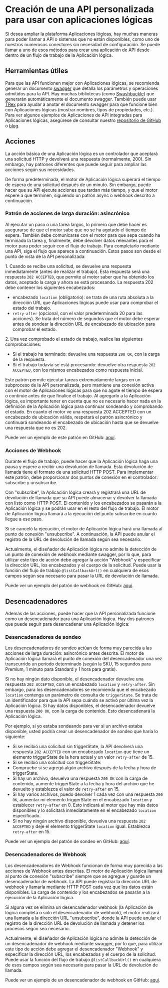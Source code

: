 <properties 
	pageTitle="Crear una API para Aplicaciones lógicas" 
	description="Creación de una API personalizada para usar con aplicaciones lógicas" 
	authors="jeffhollan" 
	manager="dwrede" 
	editor="" 
	services="app-service\logic" 
	documentationCenter=""/>

<tags
	ms.service="app-service-logic"
	ms.workload="integration"
	ms.tgt_pltfrm="na"
	ms.devlang="na"	
	ms.topic="article"
	ms.date="04/05/2016"
	ms.author="jehollan"/>
    
# Creación de una API personalizada para usar con aplicaciones lógicas

Si desea ampliar la plataforma Aplicaciones lógicas, hay muchas maneras para poder llamar a API o sistemas que no están disponibles, como uno de nuestros numerosos conectores sin necesidad de configuración. Se puede llamar a uno de esos métodos para crear una aplicación de API desde dentro de un flujo de trabajo de la Aplicación lógica.

## Herramientas útiles

Para que las API funcionen mejor con Aplicaciones lógicas, se recomienda generar un documento [swagger](http://swagger.io) que detalla los parámetros y operaciones admitidos para la API. Hay muchas bibliotecas (como [Swashbuckle](https://github.com/domaindrivendev/Swashbuckle)) que generarán automáticamente el documento swagger. También puede usar [TRex](https://github.com/nihaue/TRex) para ayudar a anotar el documento swagger para que funcione bien con Aplicaciones lógicas (mostrar nombres, tipos de propiedades, etc.). Para ver algunos ejemplos de Aplicaciones de API integradas para Aplicaciones lógicas, asegúrese de consultar nuestro [repositorio de GitHub](http://github.com/logicappsio) o [blog](http://aka.ms/logicappsblog).

## Acciones

La acción básica de una Aplicación lógica es un controlador que aceptará una solicitud HTTP y devolverá una respuesta (normalmente, 200). Sin embargo, hay patrones diferentes que puede seguir para ampliar las acciones según sus necesidades.

De forma predeterminada, el motor de Aplicación lógica superará el tiempo de espera de una solicitud después de un minuto. Sin embargo, puede hacer que su API ejecute acciones que tardan más tiempo, y que el motor espere a que terminen, siguiendo un patrón async o webhook descrito a continuación.

### Patrón de acciones de larga duración: asincrónico

Al ejecutar un paso o una tarea largos, lo primero que debe hacer es asegurarse de que el motor sabe que no se ha agotado el tiempo de espera. También debe comunicarse con el motor para que sepa cuando ha terminado la tarea y, finalmente, debe devolver datos relevantes para el motor para poder seguir con el flujo de trabajo. Para completarlo mediante una API, siga el flujo que aparece a continuación. Estos pasos son desde el punto de vista de la API personalizada:

1\. Cuando se recibe una solicitud, se devuelve una respuesta inmediatamente (antes de realizar el trabajo). Esta respuesta será una respuesta `202 ACCEPTED`, que permite al motor saber que ha obtenido los datos, aceptado la carga y ahora se está procesando. La respuesta 202 debe contener los siguientes encabezados:
 * encabezado `location` (obligatorio): se trata de una ruta absoluta a la dirección URL que Aplicaciones lógicas puede usar para comprobar el estado del trabajo.
 * `retry-after` (opcional, con el valor predeterminada 20 para las acciones). Se trata del número de segundos que el motor debe esperar antes de sondear la dirección URL de encabezado de ubicación para comprobar el estado.

2\. Una vez comprobado el estado de trabajo, realice las siguientes comprobaciones:
 * Si el trabajo ha terminado: devuelve una respuesta `200 OK`, con la carga de la respuesta.
 * Si el trabajo todavía se está procesando: devuelve otra respuesta `202 ACCEPTED`, con los mismos encabezados como respuesta inicial.

Este patrón permite ejecutar tareas extremadamente largas en un subproceso de la API personalizada, pero mantiene una conexión activa con el motor de Aplicaciones lógicas para que no agote el tiempo de espera o continúe antes de que finalice el trabajo. Al agregarlo a la Aplicación lógica, es importante tener en cuenta que no es necesario hacer nada en la definición de la Aplicación lógica para continuar sondeando y comprobando el estado. En cuanto el motor ve una respuesta 202 ACCEPTED con un encabezado de ubicación válida, respetará el patrón asincrónico y continuará sondeando el encabezado de ubicación hasta que se devuelve una respuesta que no es 202.

Puede ver un ejemplo de este patrón en GitHub: [aquí](https://github.com/jeffhollan/LogicAppsAsyncResponseSample).

### Acciones de Webhook

Durante el flujo de trabajo, puede hacer que la Aplicación lógica haga una pausa y espere a recibir una devolución de llamada. Esta devolución de llamada tiene el formato de una solicitud HTTP POST. Para implementar este patrón, debe proporcionar dos puntos de conexión en el controlador: subscribe y unsubscribe.

Con "subscribe", la Aplicación lógica creará y registrará una URL de devolución de llamada que su API puede almacenar y devolver la llamada con listo como HTTP POST. El contenido y los encabezados se pasarán a la Aplicación lógica y se podrán usar en el resto del flujo de trabajo. El motor de Aplicación lógica llamará a la ejecución del punto subscribe en cuanto llegue a ese paso.

Si se canceló la ejecución, el motor de Aplicación lógica hará una llamada al punto de conexión "unsubscribe". A continuación, la API puede anular el registro de la URL de devolución de llamada según sea necesario.

Actualmente, el diseñador de Aplicación lógica no admite la detección de un punto de conexión de webhook mediante swagger, por lo que, para utilizar este tipo de acción debe agregar la acción "Webhook" y especificar la dirección URL, los encabezados y el cuerpo de la solicitud. Puede usar la función del flujo de trabajo `@listCallbackUrl()` en cualquiera de esos campos según sea necesario para pasar la URL de devolución de llamada.

Puede ver un ejemplo del patrón de webhook en GitHub: [aquí](https://github.com/jeffhollan/LogicAppTriggersExample/blob/master/LogicAppTriggers/Controllers/WebhookTriggerController.cs).

## Desencadenadores

Además de las acciones, puede hacer que la API personalizada funcione como un desencadenador para una Aplicación lógica. Hay dos patrones que puede seguir para desencadenar una Aplicación lógica:

### Desencadenadores de sondeo

Los desencadenadores de sondeo actúan de forma muy parecida a las acciones de larga duración: asincrónico antes descrita. El motor de Aplicación lógica llamará el punto de conexión del desencadenador una vez transcurrido un período determinado (según la SKU, 15 segundos para Premium, 1 minuto para Standard y 1 hora para gratis).

Si no hay ningún dato disponible, el desencadenador devuelve una respuesta `202 ACCEPTED`, con un encabezado `location` y `retry-after`. Sin embargo, para los desencadenadores se recomienda que el encabezado `location` contenga un parámetro de consulta de `triggerState`. Se trata de un identificador para que la API sepa cuándo se activó por última vez la Aplicación lógica. Si hay datos disponibles, el desencadenador devuelve una respuesta `200 OK`, con la carga de contenido. Esto desencadenará la Aplicación lógica.

Por ejemplo, si yo estaba sondeando para ver si un archivo estaba disponible, usted podría crear un desencadenador de sondeo que haría lo siguiente:

* Si se recibió una solicitud sin triggerState, la API devolverá una respuesta `202 ACCEPTED` con un encabezado `location` que tiene un elemento triggerState de la hora actual y un valor `retry-after` de 15.
* Si se recibió una solicitud con triggerState:
 * Compruebe si se agregó algún archivo después de la fecha y hora de triggerState. 
  * Si hay un archivo, devuelva una respuesta `200 OK` con la carga de contenido, aumente triggerState a la fecha y hora del archivo que he devuelto y establezca el valor de `retry-after` en 15.
  * Si hay varios archivos, puedo devolver 1 cada vez con una respuesta `200 OK`, aumentar mi elemento triggerState en el encabezado `location` y establecer `retry-after` en 0. Esto indicará al motor que hay más datos disponibles y lo solicitará inmediatamente en el encabezado `location` especificado.
  * Si no hay ningún archivo disponible, devuelva una respuesta `202 ACCEPTED` y deje el elemento triggerState `location` igual. Establezca `retry-after` en 15.

Puede ver un ejemplo del patrón de sondeo en GitHub: [aquí](https://github.com/jeffhollan/LogicAppTriggersExample/tree/master/LogicAppTriggers).

### Desencadenadores de Webhook

Los desencadenadores de Webhook funcionan de forma muy parecida a las acciones de Webhook antes descritas. El motor de Aplicación lógica llamará al punto de conexión "subscribe" siempre que se agregue y guarde un desencadenador de webhook. La API puede registrar la dirección URL de webhook y llamarla mediante HTTP POST cada vez que los datos están disponibles. La carga de contenido y los encabezados se pasarán a la ejecución de la Aplicación lógica.

Si alguna vez se elimina un desencadenador webhook (la Aplicación de lógica completa o solo el desencadenador de webhook), el motor realizará una llamada a la dirección URL "unsubscribe", donde la API puede anular el registro de la dirección URL de devolución de llamada y detener los procesos según sea necesario.

Actualmente, el diseñador de Aplicación lógica no admite la detección de un desencadenador de webhook mediante swagger, por lo que, para utilizar este tipo de acción debe agregar el desencadenador "Webhook" y especificar la dirección URL, los encabezados y el cuerpo de la solicitud. Puede usar la función del flujo de trabajo `@listCallbackUrl()` en cualquiera de esos campos según sea necesario para pasar la URL de devolución de llamada.

Puede ver un ejemplo de un desencadenador de webhook en GitHub: [aquí](https://github.com/jeffhollan/LogicAppTriggersExample/tree/master/LogicAppTriggers).

<!---HONumber=AcomDC_0420_2016-->